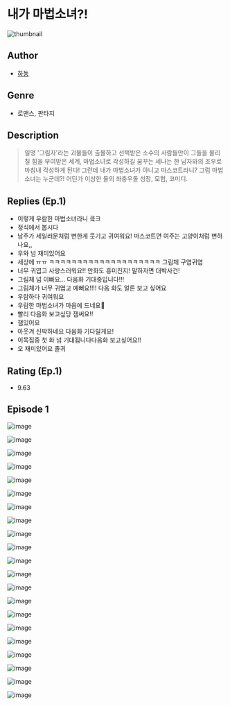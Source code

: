 # 내가 마법소녀?!
![thumbnail](https://image-comic.pstatic.net/user_contents_data/challenge_comic/2023/05/23/364504/upload_7147319696720671332_480x623.jpeg)

## Author
- [하동](https://comic.naver.com/artistTitle?id=364504)

## Genre
- 로맨스, 판타지

## Description
> 일명 '그림자'라는 괴물들이 출몰하고 선택받은 소수의 사람들만이 그들을 물리칠 힘을 부여받은 세계, 마법소녀로 각성하길 꿈꾸는 세나는 한 남자와의 조우로 마침내 각성하게 된다! 그런데 내가 마법소녀가 아니고 마스코트라니? 그럼 마법소녀는 누군데?! 어딘가 이상한 둘의 좌충우돌 성장, 모험, 코미디.

## Replies (Ep.1)
- 이렇게 우람한 마법소녀라니 킄크
- 정식에서 봅시다
- 남주가 세일러문처럼 변한게 웃기고 귀여워요! 마스코트면 여주는 고양이처럼 변하나요,,
- 우와 넘 재미있어요
- 세상에 ㅠㅠ ㅋㅋㅋㅋㅋㅋㅋㅋㅋㅋㅋㅋㅋㅋㅋㅋㅋㅋㅋㅋ 그림체 구염귀염
- 너무 귀엽고 사랑스러워요!! 만화도 흥미진지! 말하자면 대박사건!
- 그림체 넘 이빠요... 다음화 기대중입니다!!!
- 그림체가 너무 귀엽고 예뻐요!!!! 다음 화도 얼른 보고 싶어요
- 우람하다 귀여워요
- 우람한 마법소녀가 마음에 드네요🥹
- 빨리 다음화 보고싶당 잼써요!!
- 잼있어요
- 아웃겨 신박하네요 다음화 기다릴게요!
- 이목집중 첫 화 넘 기대됩니다다음화 보고싶어요!!
- 오 재미있어요 졸귀

## Rating (Ep.1)
- 9.63

## Episode 1
![image](https://image-comic.pstatic.net/user_contents_data/challenge_comic/2023/05/23/364504/upload_7363723379716010596.jpeg)

![image](https://image-comic.pstatic.net/user_contents_data/challenge_comic/2023/05/23/364504/upload_7161060099470996791.jpeg)

![image](https://image-comic.pstatic.net/user_contents_data/challenge_comic/2023/05/23/364504/upload_3906420112604291941.jpeg)

![image](https://image-comic.pstatic.net/user_contents_data/challenge_comic/2023/05/23/364504/upload_3775250562373923940.jpeg)

![image](https://image-comic.pstatic.net/user_contents_data/challenge_comic/2023/05/23/364504/upload_3544668499200782692.jpeg)

![image](https://image-comic.pstatic.net/user_contents_data/challenge_comic/2023/05/23/364504/upload_7162524628239594041.jpeg)

![image](https://image-comic.pstatic.net/user_contents_data/challenge_comic/2023/05/23/364504/upload_3703424788457677410.jpeg)

![image](https://image-comic.pstatic.net/user_contents_data/challenge_comic/2023/05/23/364504/upload_3630292962952687672.jpeg)

![image](https://image-comic.pstatic.net/user_contents_data/challenge_comic/2023/05/23/364504/upload_4050205434290004528.jpeg)

![image](https://image-comic.pstatic.net/user_contents_data/challenge_comic/2023/05/23/364504/upload_7219330912863336498.jpeg)

![image](https://image-comic.pstatic.net/user_contents_data/challenge_comic/2023/05/23/364504/upload_7306075980913796709.jpeg)

![image](https://image-comic.pstatic.net/user_contents_data/challenge_comic/2023/05/23/364504/upload_3907213758138888549.jpeg)

![image](https://image-comic.pstatic.net/user_contents_data/challenge_comic/2023/05/23/364504/upload_7234526147184177970.jpeg)

![image](https://image-comic.pstatic.net/user_contents_data/challenge_comic/2023/05/23/364504/upload_3689910885015761206.jpeg)

![image](https://image-comic.pstatic.net/user_contents_data/challenge_comic/2023/05/23/364504/upload_3775482562797135204.jpeg)

![image](https://image-comic.pstatic.net/user_contents_data/challenge_comic/2023/05/23/364504/upload_3630241268756985140.jpeg)

![image](https://image-comic.pstatic.net/user_contents_data/challenge_comic/2023/05/23/364504/upload_3991657539608929593.jpeg)

![image](https://image-comic.pstatic.net/user_contents_data/challenge_comic/2023/05/23/364504/upload_3919035681437988153.jpeg)

![image](https://image-comic.pstatic.net/user_contents_data/challenge_comic/2023/05/23/364504/upload_7076338331276502320.jpeg)

![image](https://image-comic.pstatic.net/user_contents_data/challenge_comic/2023/05/23/364504/upload_4134925009383928630.jpeg)

![image](https://image-comic.pstatic.net/user_contents_data/challenge_comic/2023/05/23/364504/upload_3976733873415860274.jpeg)
